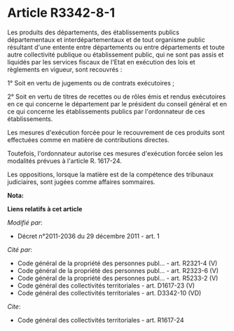 # Article R3342-8-1

Les produits des départements, des établissements publics départementaux et interdépartementaux et de tout organisme public
résultant d'une entente entre départements ou entre départements et toute autre collectivité publique ou établissement
public, qui ne sont pas assis et liquidés par les services fiscaux de l'Etat en exécution des lois et règlements en vigueur,
sont recouvrés :

1° Soit en vertu de jugements ou de contrats exécutoires ;

2° Soit en vertu de titres de recettes ou de rôles émis et rendus exécutoires en ce qui concerne le département par le
président du conseil général et en ce qui concerne les établissements publics par l'ordonnateur de ces établissements.

Les mesures d'exécution forcée  pour le recouvrement de ces produits sont effectuées comme en matière de contributions
directes.

Toutefois, l'ordonnateur autorise ces mesures d'exécution forcée  selon les modalités prévues à l'article R. 1617-24.

Les oppositions, lorsque la matière est de la compétence des tribunaux judiciaires, sont jugées comme affaires sommaires.

**Nota:**



**Liens relatifs à cet article**

_Modifié par_:

  - Décret n°2011-2036 du 29 décembre 2011 - art. 1

_Cité par_:

  - Code général de la propriété des personnes publ... - art. R2321-4 (V)
  - Code général de la propriété des personnes publ... - art. R2323-6 (V)
  - Code général de la propriété des personnes publ... - art. R5233-2 (V)
  - Code général des collectivités territoriales - art. D1617-23 (V)
  - Code général des collectivités territoriales - art. D3342-10 (VD)

_Cite_:

  - Code général des collectivités territoriales - art. R1617-24

